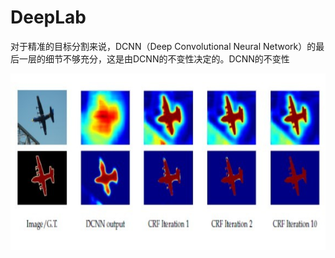 # DeepLab

对于精准的目标分割来说，DCNN（Deep Convolutional Neural Network）的最后一层的细节不够充分，这是由DCNN的不变性决定的。DCNN的不变性



![](../../../../.gitbook/assets/40fb43fd1cc813501ed803224814f2ed_r.jpg)



